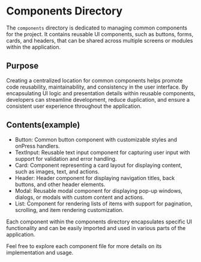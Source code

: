 # Components Directory

The `components` directory is dedicated to managing common components for the project. It contains reusable UI components, such as buttons, forms, cards, and headers, that can be shared across multiple screens or modules within the application.

## Purpose

Creating a centralized location for common components helps promote code reusability, maintainability, and consistency in the user interface. By encapsulating UI logic and presentation details within reusable components, developers can streamline development, reduce duplication, and ensure a consistent user experience throughout the application.

## Contents(example)

- Button: Common button component with customizable styles and onPress handlers.
- TextInput: Reusable text input component for capturing user input with support for validation and error handling.
- Card: Component representing a card layout for displaying content, such as images, text, and actions.
- Header: Header component for displaying navigation titles, back buttons, and other header elements.
- Modal: Reusable modal component for displaying pop-up windows, dialogs, or modals with custom content and actions.
- List: Component for rendering lists of items with support for pagination, scrolling, and item rendering customization.

Each component within the components directory encapsulates specific UI functionality and can be easily imported and used in various parts of the application.

Feel free to explore each component file for more details on its implementation and usage.
